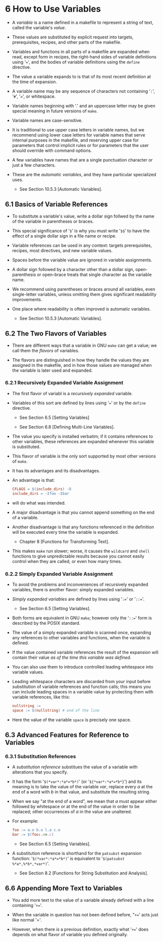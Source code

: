 # 6 How to Use Variables

- A *variable* is a name defined in a makefile to represent a string of text, called the variable's *value*.

- These values are substituted by explicit request into targets, prerequisites, recipes, and other parts of the makefile.

- Variables and functions in all parts of a makefile are expanded when read, except form in recipes, the right-hand sides of variable definitions using '`=`', and the bodies of variable definitions using the `define` directive.

- The value a variable expands to is that of its most recent definition at the time of expansion.

- A variable name may be any sequence of characters not containing '`:`', '`#`', '`=`', or whitespace.

- Variable names beginning with '.' and an uppercase letter may be given special meaning in future versions of `make`.

- Variable names are case-sensitive.

- It is traditional to use upper case letters in variable names, but we recommend using lower case letters for variable names that serve internal purposes in the makefile, and reserving upper case for parameters that control implicit rules or for parameters that the user should override with command options.

- A few variables have names that are a single punctuation character or just a few characters.

- These are the *automatic variables*, and they have particular specialized uses.

	- See Section 10.5.3 [Automatic Variables].

## 6.1 Basics of Variable References

- To substitute a variable's value, write a dollar sign follwed by the name of the variable in parentheses or braces.

- This special significance of '`$`' is why you must write '`$$`' to have the effect of a single dollar sign in a file name or recipe.

- Variable references can be used in any context: targets prerequisites, recipes, most directives, and new variable values.

- Spaces before the variable value are ignored in variable assignments.

- A dollar sign followed by a character other than a dollar sign, open-parenthesis or open-brace treats that single character as the variable name.

- We recommend using parentheses or braces around all variables, even single-letter variables, unless omitting them gives significant readability improvements.

- One place where readability is often improved is automatic variables.

	- See Section 10.5.3 [Automatic Variables].

## 6.2 The Two Flavors of Variables

- There are different ways that a variable in GNU `make` can get a value; we call them the *flavors* of variables.

- The flavors are distinguished in how they handle the values they are assigned in the makefile, and in how those values are managed when the variable is later used and expanded.

### 6.2.1 Recursively Expanded Variable Assignment

- The first flavor of variabl is a *recursively expanded* variable.

- Variables of this sort are defined by lines using '`=`' or by the `define` directive.

	- See Section 6.5 [Setting Variables]

	- See Section 6.8 [Defining Multi-Line Variables].

- The value you specify is installed verbatim; if it contains references to other variables, these references are expanded whenever this variable is substituted.

- This flavor of variable is the only sort supported by most other versions of `make`.

- It has its advantages and its disadvantages.

- An advantage is that:

	```Makefile
	CFLAGS = $(include_dirs) -O
	include_dirs = -Ifoo -Ibar
	```

- will do what was intended.

- A major disadvantage is that you cannot append something on the end of a variable.

- Another disadvantage is that any functions referenced in the definition will be executed every time the variable is expanded.

	- Chapter 8 [Functions for Transforming Text].

- This makes `make` run slower; worse, it causes the `wildcard` and `shell` functions to give unpredictable results because you cannot easily control when they are called, or  even how many times.

### 6.2.2 Simply Expanded Variable Assignment

- To avoid the problems and inconveniences of recursively expanded variables, there is another flavor: simply expanded variables.

- *Simply expanded variables* are defined by lines using '`:=`' or '`::=`'.

	- See Section 6.5 [Setting Variables].

- Both forms are equivalent in GNU `make`; however only the '`::=`' form is described by the POSIX standard.

- The value of a simply expanded variable is scanned once, expanding any references to other variables and functions, when the variable is defined.

- If the value contained variable references the result of the expansion will contain their value *as of the time this variable was defined*.

- You can also use them to introduce controlled leading whitespace into variable values.

- Leading whitespace characters are discarded from your input before substitution of variable references and function calls; this means you can include leading spaces in a variable value by protecting them with variable references, like this:

	```Makefile
	nullstring :=
	space := $(nullstring) # end of the line
	```

- Here the value of the variable `space` is precisely one space. 

## 6.3 Advanced Features for Reference to Variables

### 6.3.1 Substitution References

- A *substitution reference* substitues the value of a variable with alterations that you specify.

- It has the form '`$(*var*:*a*=*b*)`' (or '`${*var*:*a*=*b*}`') and its meaning is to take the value of the variable *var*, replace every *a* at the end of a word with *b* in that value, and substitute the resulting string.

- When we say "at the end of a word", we mean that *a* must appear either followed by whitespace or at the end of the value in order to be replaced; other occurrences of *a* in the value are unaltered.

- For example:

	```Makefile
	foo := a.o b.o l.a c.o
	bar := $(foo:.o=.c)
	```

	- See Section 6.5 [Setting Variables].

- A substitution reference is shorthand for the `patsubst` expansion function: '`$(*var*:*a*=*b*)`' is equivalent to '`$(patsubst %*a*,%*b*,*var*)`'.

	- See Section 8.2 [Functions for String Substitution and Analysis].

## 6.6 Appending More Text to Variables

- You add more text to the value of a variable already defined with a line containing '`+=`'.

- When the variable in question has not been defined before, "`+=`' acts just like normal '='.

- However, when there *is* a previous definition, exactly what '`+=`' does depends on what flavor of variable you defined originally.
